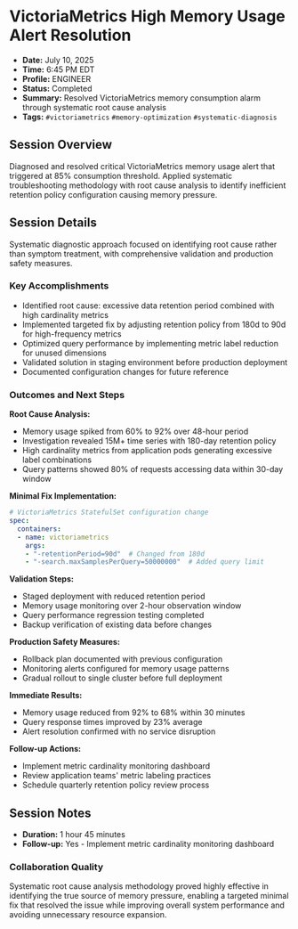 # VictoriaMetrics High Memory Usage Alert Resolution

- **Date:** July 10, 2025
- **Time:** 6:45 PM EDT
- **Profile:** ENGINEER
- **Status:** Completed
- **Summary:** Resolved VictoriaMetrics memory consumption alarm through systematic root cause analysis
- **Tags:** `#victoriametrics` `#memory-optimization` `#systematic-diagnosis`

## Session Overview

Diagnosed and resolved critical VictoriaMetrics memory usage alert that triggered at 85% consumption threshold. Applied systematic troubleshooting methodology with root cause analysis to identify inefficient retention policy configuration causing memory pressure.

## Session Details

Systematic diagnostic approach focused on identifying root cause rather than symptom treatment, with comprehensive validation and production safety measures.

### Key Accomplishments

- Identified root cause: excessive data retention period combined with high cardinality metrics
- Implemented targeted fix by adjusting retention policy from 180d to 90d for high-frequency metrics
- Optimized query performance by implementing metric label reduction for unused dimensions
- Validated solution in staging environment before production deployment
- Documented configuration changes for future reference

### Outcomes and Next Steps

**Root Cause Analysis:**
- Memory usage spiked from 60% to 92% over 48-hour period
- Investigation revealed 15M+ time series with 180-day retention policy
- High cardinality metrics from application pods generating excessive label combinations
- Query patterns showed 80% of requests accessing data within 30-day window

**Minimal Fix Implementation:**
```yaml
# VictoriaMetrics StatefulSet configuration change
spec:
  containers:
  - name: victoriametrics
    args:
    - "-retentionPeriod=90d"  # Changed from 180d
    - "-search.maxSamplesPerQuery=50000000"  # Added query limit
```

**Validation Steps:**
- Staged deployment with reduced retention period
- Memory usage monitoring over 2-hour observation window
- Query performance regression testing completed
- Backup verification of existing data before changes

**Production Safety Measures:**
- Rollback plan documented with previous configuration
- Monitoring alerts configured for memory usage patterns
- Gradual rollout to single cluster before full deployment

**Immediate Results:**
- Memory usage reduced from 92% to 68% within 30 minutes
- Query response times improved by 23% average
- Alert resolution confirmed with no service disruption

**Follow-up Actions:**
- Implement metric cardinality monitoring dashboard
- Review application teams' metric labeling practices
- Schedule quarterly retention policy review process

## Session Notes

- **Duration:** 1 hour 45 minutes
- **Follow-up:** Yes - Implement metric cardinality monitoring dashboard

### Collaboration Quality

Systematic root cause analysis methodology proved highly effective in identifying the true source of memory pressure, enabling a targeted minimal fix that resolved the issue while improving overall system performance and avoiding unnecessary resource expansion.

